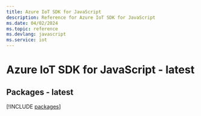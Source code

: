 ```yaml
---
title: Azure IoT SDK for JavaScript
description: Reference for Azure IoT SDK for JavaScript
ms.date: 04/02/2024
ms.topic: reference
ms.devlang: javascript
ms.service: iot
---
```

# Azure IoT SDK for JavaScript - latest
## Packages - latest
[!INCLUDE [packages](iot-index.md)]